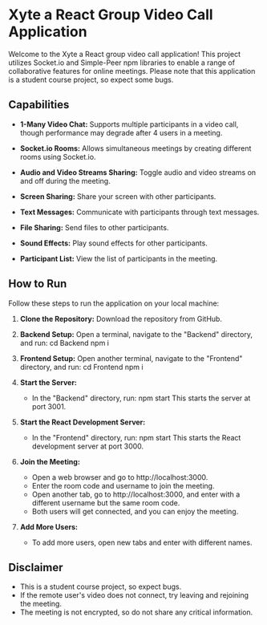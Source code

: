 # Xyte a React Group Video Call Application

Welcome to the Xyte a React group video call application! This project utilizes Socket.io and Simple-Peer npm libraries to enable a range of collaborative features for online meetings. Please note that this application is a student course project, so expect some bugs.

## Capabilities

- **1-Many Video Chat:** Supports multiple participants in a video call, though performance may degrade after 4 users in a meeting.
- **Socket.io Rooms:** Allows simultaneous meetings by creating different rooms using Socket.io.

- **Audio and Video Streams Sharing:** Toggle audio and video streams on and off during the meeting.

- **Screen Sharing:** Share your screen with other participants.

- **Text Messages:** Communicate with participants through text messages.

- **File Sharing:** Send files to other participants.

- **Sound Effects:** Play sound effects for other participants.

- **Participant List:** View the list of participants in the meeting.

## How to Run

Follow these steps to run the application on your local machine:

1. **Clone the Repository:**
   Download the repository from GitHub.

2. **Backend Setup:**
   Open a terminal, navigate to the "Backend" directory, and run:
   cd Backend
   npm i

3. **Frontend Setup:**
   Open another terminal, navigate to the "Frontend" directory, and run:
   cd Frontend
   npm i

4. **Start the Server:**

   - In the "Backend" directory, run:
     npm start
     This starts the server at port 3001.

5. **Start the React Development Server:**

   - In the "Frontend" directory, run:
     npm start
     This starts the React development server at port 3000.

6. **Join the Meeting:**

   - Open a web browser and go to http://localhost:3000.
   - Enter the room code and username to join the meeting.
   - Open another tab, go to http://localhost:3000, and enter with a different username but the same room code.
   - Both users will get connected, and you can enjoy the meeting.

7. **Add More Users:**
   - To add more users, open new tabs and enter with different names.

## Disclaimer

- This is a student course project, so expect bugs.
- If the remote user's video does not connect, try leaving and rejoining the meeting.
- The meeting is not encrypted, so do not share any critical information.
